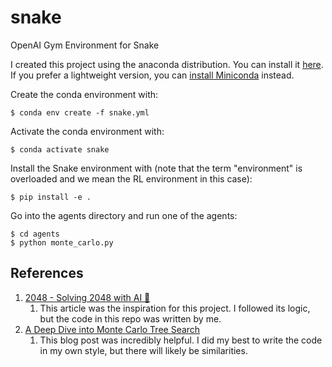 # snake
OpenAI Gym Environment for Snake

I created this project using the anaconda distribution. You can install it [here](https://docs.anaconda.com/anaconda/install/). If you prefer a lightweight version, you can [install Miniconda](https://docs.conda.io/projects/conda/en/latest/user-guide/install/) instead.


Create the conda environment with:

    $ conda env create -f snake.yml

Activate the conda environment with:

    $ conda activate snake

Install the Snake environment with (note that the term "environment" is overloaded and we mean the RL environment in this case):

    $ pip install -e .

Go into the agents directory and run one of the agents:

    $ cd agents
    $ python monte_carlo.py

## References
1. [2048 - Solving 2048 with AI 🤖](https://towardsdatascience.com/2048-solving-2048-with-monte-carlo-tree-search-ai-2dbe76894bab)
    1. This article was the inspiration for this project. I followed its logic, but the code in this repo was written by me.
2. [A Deep Dive into Monte Carlo Tree Search](https://www.moderndescartes.com/essays/deep_dive_mcts/)
    1. This blog post was incredibly helpful. I did my best to write the code in my own style, but there will likely be similarities.